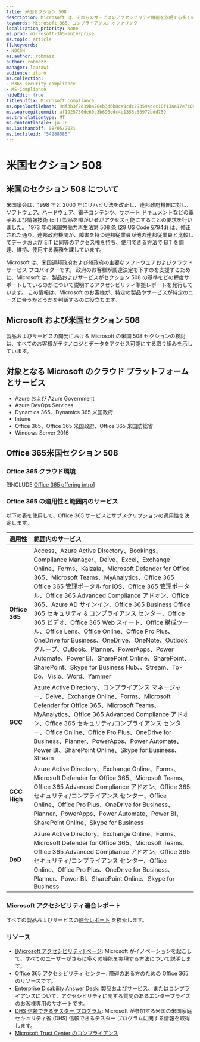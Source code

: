 ```yaml
---
title: 米国セクション 508
description: Microsoft は、それらのサービスのアクセシビリティ機能を説明する多くのクラウド サービスに対して、詳細なアクセシビリティ準拠レポートを提供しています。
keywords: Microsoft 365、コンプライアンス、オファリング
localization_priority: None
ms.prod: microsoft-365-enterprise
ms.topic: article
f1.keywords:
- NOCSH
ms.author: robmazz
author: robmazz
manager: laurawi
audience: itpro
ms.collection:
- M365-security-compliance
- MS-Compliance
hideEdit: true
titleSuffix: Microsoft Compliance
ms.openlocfilehash: 9df3b3f2d39ba28eb3d6b8ca9cdc293594dcc10f13aa17e7c08c85d41ab6ba0c
ms.sourcegitcommit: af1925730de60c3b698edc4e1355c38972bdd759
ms.translationtype: MT
ms.contentlocale: ja-JP
ms.lasthandoff: 08/05/2021
ms.locfileid: "54288585"
---
```

# <a name="us-section-508"></a>米国セクション 508

## <a name="about-us-section-508"></a>米国のセクション 508 について

米国議会は、1998 年と 2000 年にリハビリ法を改正し、連邦政府機関に対し、ソフトウェア、ハードウェア、電子コンテンツ、サポート ドキュメントなどの電子および情報技術 (EIT) 製品を障がい者がアクセス可能にすることの要求を行いました。 1973 年の米国労働力再生法第 508 条 (29 US Code §794d) は、修正された通り、連邦政府機関が、障害を持つ連邦従業員が他の連邦従業員と比較してデータおよび EIT に同等のアクセス権を持ち、使用できる方法で EIT を調達、維持、使用する義務を課しています。

Microsoft は、米国連邦政府および州政府の主要なソフトウェアおよびクラウド サービス プロバイダーです。  政府のお客様が調達決定を下すのを支援するために、Microsoft は、製品およびサービスがセクション 508 の基準をどの程度サポートしているのかについて説明するアクセシビリティ準拠レポートを発行しています。  この情報は、Microsoft のお客様が、特定の製品やサービスが特定のニーズに合うかどうかを判断するのに役立ちます。

## <a name="microsoft-and-us-section-508"></a>Microsoft および米国セクション 508

製品およびサービスの開発における Microsoft の米国 508 セクションの検討は、すべてのお客様がテクノロジとデータをアクセス可能にする取り組みを示しています。

## <a name="microsoft-in-scope-cloud-platforms--services"></a>対象となる Microsoft のクラウド プラットフォームとサービス

- Azure および Azure Government
- Azure DevOps Services
- Dynamics 365、Dynamics 365 米国政府
- Intune
- Office 365、Office 365 米国政府、Office 365 米国防総省
- Windows Server 2016

## <a name="office-365-and-us-section-508"></a>Office 365米国セクション 508

### <a name="office-365-cloud-environments"></a>Office 365 クラウド環境

[!INCLUDE [Office 365 offering intro](../includes/o365-offering-introduction.md)]

### <a name="office-365-applicability-and-in-scope-services"></a>Office 365 の適用性と範囲内のサービス

以下の表を使用して、Office 365 サービスとサブスクリプションの適用性を決定します。

| **適用性** | **範囲内のサービス** |
|:------------------|:----------------------|
| **Office 365** | Access、Azure Active Directory、Bookings、Compliance Manager、Delve、Excel、Exchange Online、Forms、Kaizala、Microsoft Defender for Office 365、Microsoft Teams、MyAnalytics、Office 365 Office 365 管理ポータル for iOS、Office 365 管理ポータル、Office 365 Advanced Compliance アドオン、Office 365、Azure AD サインイン、Office 365 Business Office 365 セキュリティ & コンプライアンス センター、Office 365 ビデオ、Office 365 Web スイート、Office 構成ツール、Office Lens、Office Online、Office Pro Plus、OneDrive for Business、OneDrive、OneNote、Outlook グループ、Outlook、Planner、PowerApps、Power Automate、Power BI、SharePoint Online、SharePoint、SharePoint、Skype for Business Hub、、Stream、To-Do、Visio、Word、Yammer  |
| **GCC** | Azure Active Directory、コンプライアンス マネージャー、Delve、Exchange Online、Forms、Microsoft Defender for Office 365、Microsoft Teams、MyAnalytics、Office 365 Advanced Compliance アドオン、Office 365 セキュリティ/コンプライアンス センター、Office Online、Office Pro Plus、OneDrive for Business、Planner、PowerApps、Power Automate、Power BI、SharePoint Online、Skype for Business、Stream |
| **GCC High** | Azure Active Directory、Exchange Online、Forms、Microsoft Defender for Office 365、Microsoft Teams、Office 365 Advanced Compliance アドオン、Office 365 セキュリティ/コンプライアンス センター、Office Online、Office Pro Plus、OneDrive for Business、Planner、PowerApps、Power Automate、Power BI、SharePoint Online、Skype for Business |
| **DoD** | Azure Active Directory、Exchange Online、Forms、Microsoft Defender for Office 365、Microsoft Teams、Office 365 Advanced Compliance アドオン、Office 365 セキュリティ/コンプライアンス センター、Office Online、Office Pro Plus、OneDrive for Business、Planner、Power BI、SharePoint Online、Skype for Business |

### <a name="microsoft-accessibility-conformance-reports"></a>Microsoft アクセシビリティ適合レポート

すべての製品およびサービスの[適合レポート](https://cloudblogs.microsoft.com/industry-blog/government/2018/09/11/accessibility-conformance-reports/) を検索します。

### <a name="resources"></a>リソース

- [[Microsoft アクセシビリティ] ページ](https://go.microsoft.com/fwlink/p/?linkid=2051579): Microsoft がイノベーションを起こして、すべてのユーザーがさらに多くの機能を実現する方法について説明します。
- [Office 365 アクセシビリティ センター](https://go.microsoft.com/fwlink/p/?linkid=2051801): 障碍のある方のための Office 365 のリソースです。
- [Enterprise Disability Answer Desk](https://go.microsoft.com/fwlink/p/?linkid=2050890): 製品およびサービス、またはコンプライアンスについて、アクセシビリティに関する質問のあるエンタープライズのお客様専用のサポートです。
- [DHS 信頼できるテスター プログラム](https://go.microsoft.com/fwlink/?linkid=2052171): Microsoft が参加する米国の米国家庭セキュリティ省 (DHS) 信頼できるテスター プログラムに関する情報を取得します。
- [Microsoft Trust Center のコンプライアンス](https://www.microsoft.com/trust-center/compliance/compliance-overview)
